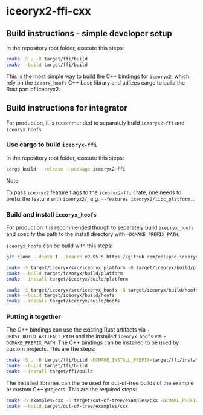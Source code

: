 # iceoryx2-ffi-cxx

## Build instructions - simple developer setup

In the repository root folder, execute this steps:

```bash
cmake -S . -B target/ffi/build
cmake --build target/ffi/build
```

This is the most simple way to build the C++ bindings for `iceoryx2`, which rely
on the `iceorx_hoofs` C++ base library and utilizes cargo to build the Rust part
of iceoryx2.

## Build instructions for integrator

For production, it is recommended to separately build `iceoryx2-ffi` and
`iceoryx_hoofs`.

### Use cargo to build `iceoryx-ffi`

In the repository root folder, execute this steps:

```bash
cargo build --release --package iceoryx2-ffi
```

> [!NOTE]
> To pass `iceoryx2` feature flags to the `iceoryx2-ffi` crate, one needs to
> prefix the feature with `iceoryx2/`, e.g. `--features iceoryx2/libc_platform.`.

### Build and install `iceoryx_hoofs`

For production it is recommended though to separately build `iceoryx_hoofs` and
specify the path to the install directory with `-DCMAKE_PREFIX_PATH`.

`iceoryx_hoofs` can be build with this steps:

```bash
git clone --depth 1 --branch v2.95.5 https://github.com/eclipse-iceoryx/iceoryx.git target/iceoryx/src

cmake -S target/iceoryx/src/iceoryx_platform -B target/iceoryx/build/platform -DCMAKE_BUILD_TYPE=Release -DCMAKE_INSTALL_PREFIX=target/iceoryx/install
cmake --build target/iceoryx/build/platform
cmake --install target/iceoryx/build/platform

cmake -S target/iceoryx/src/iceoryx_hoofs -B target/iceoryx/build/hoofs -DCMAKE_BUILD_TYPE=Release -DCMAKE_INSTALL_PREFIX=target/iceoryx/install -DCMAKE_PREFIX_PATH="$( pwd )/target/iceoryx/install"
cmake --build target/iceoryx/build/hoofs
cmake --install target/iceoryx/build/hoofs
```

### Putting it together

The C++ bindings can use the existing Rust artifacts via
`-DRUST_BUILD_ARTIFACT_PATH` and the installed `iceoryx_hoofs` via
`-DCMAKE_PREFIX_PATH`. The C++ bindings can be installed to be used by custom
projects. This are the steps:

```bash
cmake -S . -B target/ffi/build -DCMAKE_INSTALL_PREFIX=target/ffi/install -DCMAKE_PREFIX_PATH="$( pwd )/target/iceoryx/install" -DRUST_BUILD_ARTIFACT_PATH="$( pwd )/target/release"
cmake --build target/ffi/build
cmake --install target/ffi/build
```

The installed libraries can the be used for out-of-tree builds of the example or
custom C++ projects. This are the required steps:

```bash
cmake -S examples/cxx -B target/out-of-tree/examples/cxx -DCMAKE_PREFIX_PATH="$( pwd )/target/ffi/install;$( pwd )/target/iceoryx/install"
cmake --build target/out-of-tree/examples/cxx
```
